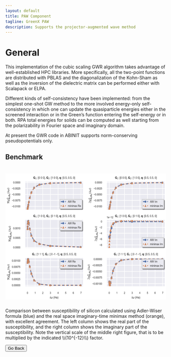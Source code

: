 ```yaml
---
layout: default
title: PAW Component
tagline: GreenX PAW 
description: Supports the projector-augmented wave method
---
```


# General

This implementation of the cubic scaling GWR algorithm 
takes advantage of well-established HPC libraries. 
More specifically, all the two-point functions are 
distributed with PBLAS and the diagonalization of 
the Kohn-Sham as well as the inversion of the 
dielectric matrix can be performed either with 
Scalapack or ELPA.

Different kinds of self-consistency have been implemented: 
from the simplest one-shot GW method to the more involved 
energy-only self-consistency in which one can update the 
quasiparticle energies either in the screened interaction 
or in the Green’s function entering the self-energy or in both. 
RPA total energies for solids can be computed as well starting 
from the polarizability in Fourier space and imaginary domain. 

At present the GWR code in ABINIT supports norm-conserving pseudopotentials only.

## Benchmark
<h1 align="center">
  <img src="./img/benchmark_PAW.png" alt="GWr_AW" width="800">
</h1>
Comparison between susceptibility of silicon calculated using 
Adler-Wiser formula (blue) and the real space imaginary-time 
minimax method (orange), with excellent agreement. 
The left column shows the real part of the susceptibility, 
and the right column shows the imaginary part of the 
susceptibility. Note the vertical scale of the middle right 
figure, that is to be multiplied by the indicated \\(10^{-12}\\) factor.


<button onclick="goBack()">Go Back</button>

<script>
function goBack() {
  window.history.back();
}
</script>

